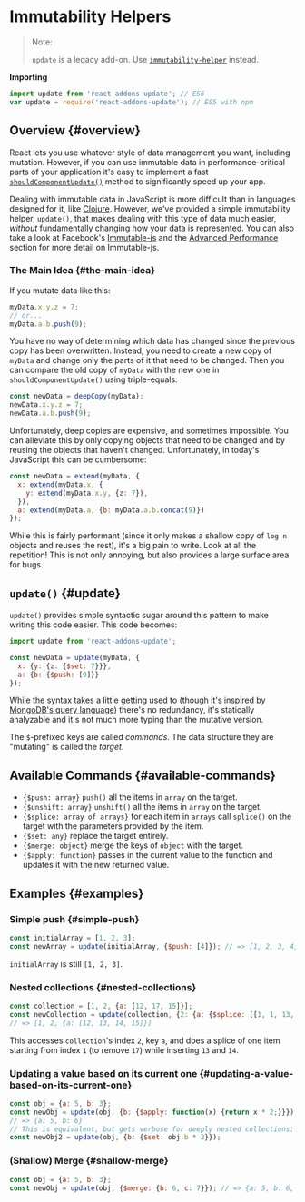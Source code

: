 # Immutability Helpers


> Note:
>
> `update` is a legacy add-on. Use [`immutability-helper`](https://github.com/kolodny/immutability-helper) instead.

**Importing**

```javascript
import update from 'react-addons-update'; // ES6
var update = require('react-addons-update'); // ES5 with npm
```

## Overview {#overview}

React lets you use whatever style of data management you want, including mutation. However, if you can use immutable data in performance-critical parts of your application it's easy to implement a fast [`shouldComponentUpdate()`](/docs/react-component.html#shouldcomponentupdate) method to significantly speed up your app.

Dealing with immutable data in JavaScript is more difficult than in languages designed for it, like [Clojure](https://clojure.org/). However, we've provided a simple immutability helper, `update()`, that makes dealing with this type of data much easier, *without* fundamentally changing how your data is represented. You can also take a look at Facebook's [Immutable-js](https://facebook.github.io/immutable-js/docs/) and the [Advanced Performance](/docs/advanced-performance.html) section for more detail on Immutable-js.

### The Main Idea {#the-main-idea}

If you mutate data like this:

```js
myData.x.y.z = 7;
// or...
myData.a.b.push(9);
```

You have no way of determining which data has changed since the previous copy has been overwritten. Instead, you need to create a new copy of `myData` and change only the parts of it that need to be changed. Then you can compare the old copy of `myData` with the new one in `shouldComponentUpdate()` using triple-equals:

```js
const newData = deepCopy(myData);
newData.x.y.z = 7;
newData.a.b.push(9);
```

Unfortunately, deep copies are expensive, and sometimes impossible. You can alleviate this by only copying objects that need to be changed and by reusing the objects that haven't changed. Unfortunately, in today's JavaScript this can be cumbersome:

```js
const newData = extend(myData, {
  x: extend(myData.x, {
    y: extend(myData.x.y, {z: 7}),
  }),
  a: extend(myData.a, {b: myData.a.b.concat(9)})
});
```

While this is fairly performant (since it only makes a shallow copy of `log n` objects and reuses the rest), it's a big pain to write. Look at all the repetition! This is not only annoying, but also provides a large surface area for bugs.

## `update()` {#update}

`update()` provides simple syntactic sugar around this pattern to make writing this code easier. This code becomes:

```js
import update from 'react-addons-update';

const newData = update(myData, {
  x: {y: {z: {$set: 7}}},
  a: {b: {$push: [9]}}
});
```

While the syntax takes a little getting used to (though it's inspired by [MongoDB's query language](https://docs.mongodb.com/manual/crud/#query)) there's no redundancy, it's statically analyzable and it's not much more typing than the mutative version.

The `$`-prefixed keys are called *commands*. The data structure they are "mutating" is called the *target*.

## Available Commands {#available-commands}

  * `{$push: array}` `push()` all the items in `array` on the target.
  * `{$unshift: array}` `unshift()` all the items in `array` on the target.
  * `{$splice: array of arrays}` for each item in `arrays` call `splice()` on the target with the parameters provided by the item.
  * `{$set: any}` replace the target entirely.
  * `{$merge: object}` merge the keys of `object` with the target.
  * `{$apply: function}` passes in the current value to the function and updates it with the new returned value.

## Examples {#examples}

### Simple push {#simple-push}

```js
const initialArray = [1, 2, 3];
const newArray = update(initialArray, {$push: [4]}); // => [1, 2, 3, 4]
```
`initialArray` is still `[1, 2, 3]`.

### Nested collections {#nested-collections}

```js
const collection = [1, 2, {a: [12, 17, 15]}];
const newCollection = update(collection, {2: {a: {$splice: [[1, 1, 13, 14]]}}});
// => [1, 2, {a: [12, 13, 14, 15]}]
```
This accesses `collection`'s index `2`, key `a`, and does a splice of one item starting from index `1` (to remove `17`) while inserting `13` and `14`.

### Updating a value based on its current one {#updating-a-value-based-on-its-current-one}

```js
const obj = {a: 5, b: 3};
const newObj = update(obj, {b: {$apply: function(x) {return x * 2;}}});
// => {a: 5, b: 6}
// This is equivalent, but gets verbose for deeply nested collections:
const newObj2 = update(obj, {b: {$set: obj.b * 2}});
```

### (Shallow) Merge {#shallow-merge}

```js
const obj = {a: 5, b: 3};
const newObj = update(obj, {$merge: {b: 6, c: 7}}); // => {a: 5, b: 6, c: 7}
```
